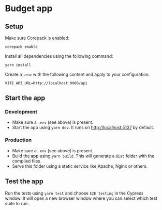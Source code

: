# Budget app

## Setup

Make sure Corepack is enabled:

```bash
corepack enable
```

Install all dependencies using the following command:

```bash
yarn install
```

Create a `.env` with the following content and apply to your configuration:

```dotenv
VITE_API_URL=http://localhost:9000/api
```

## Start the app

### Development

- Make sure a `.env` (see above) is present.
- Start the app using `yarn dev`. It runs on <http://localhost:5137> by default.

### Production

- Make sure a `.env` (see above) is present.
- Build the app using `yarn build`. This will generate a `dist` folder with the compiled files.
- Serve this folder using a static service like Apache, Nginx or others.

## Test the app

Run the tests using `yarn test` and choose `E2E testing` in the Cypress window. It will open a new browser window where you can select which test suite to run.